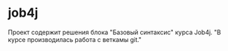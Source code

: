 # job4j
Проект содержит решения блока "Базовый синтаксис" курса Job4j.
"В курсе производилась работа с веткамы git."